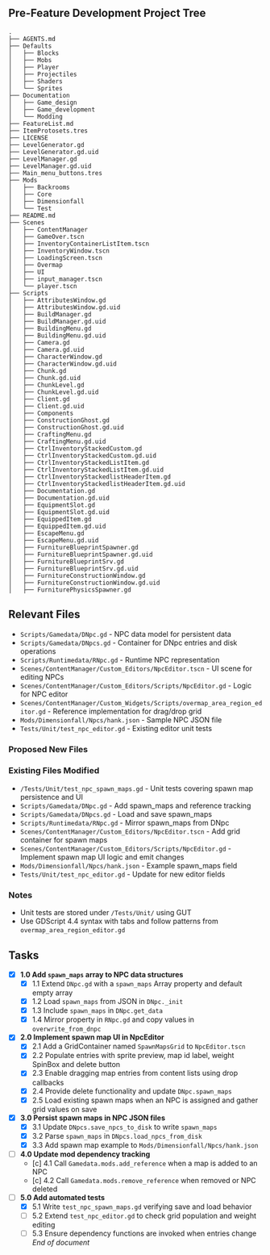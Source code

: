 ## Pre-Feature Development Project Tree
```
.
├── AGENTS.md
├── Defaults
│   ├── Blocks
│   ├── Mobs
│   ├── Player
│   ├── Projectiles
│   ├── Shaders
│   └── Sprites
├── Documentation
│   ├── Game_design
│   ├── Game_development
│   └── Modding
├── FeatureList.md
├── ItemProtosets.tres
├── LICENSE
├── LevelGenerator.gd
├── LevelGenerator.gd.uid
├── LevelManager.gd
├── LevelManager.gd.uid
├── Main_menu_buttons.tres
├── Mods
│   ├── Backrooms
│   ├── Core
│   ├── Dimensionfall
│   └── Test
├── README.md
├── Scenes
│   ├── ContentManager
│   ├── GameOver.tscn
│   ├── InventoryContainerListItem.tscn
│   ├── InventoryWindow.tscn
│   ├── LoadingScreen.tscn
│   ├── Overmap
│   ├── UI
│   ├── input_manager.tscn
│   └── player.tscn
├── Scripts
│   ├── AttributesWindow.gd
│   ├── AttributesWindow.gd.uid
│   ├── BuildManager.gd
│   ├── BuildManager.gd.uid
│   ├── BuildingMenu.gd
│   ├── BuildingMenu.gd.uid
│   ├── Camera.gd
│   ├── Camera.gd.uid
│   ├── CharacterWindow.gd
│   ├── CharacterWindow.gd.uid
│   ├── Chunk.gd
│   ├── Chunk.gd.uid
│   ├── ChunkLevel.gd
│   ├── ChunkLevel.gd.uid
│   ├── Client.gd
│   ├── Client.gd.uid
│   ├── Components
│   ├── ConstructionGhost.gd
│   ├── ConstructionGhost.gd.uid
│   ├── CraftingMenu.gd
│   ├── CraftingMenu.gd.uid
│   ├── CtrlInventoryStackedCustom.gd
│   ├── CtrlInventoryStackedCustom.gd.uid
│   ├── CtrlInventoryStackedListItem.gd
│   ├── CtrlInventoryStackedListItem.gd.uid
│   ├── CtrlInventoryStackedlistHeaderItem.gd
│   ├── CtrlInventoryStackedlistHeaderItem.gd.uid
│   ├── Documentation.gd
│   ├── Documentation.gd.uid
│   ├── EquipmentSlot.gd
│   ├── EquipmentSlot.gd.uid
│   ├── EquippedItem.gd
│   ├── EquippedItem.gd.uid
│   ├── EscapeMenu.gd
│   ├── EscapeMenu.gd.uid
│   ├── FurnitureBlueprintSpawner.gd
│   ├── FurnitureBlueprintSpawner.gd.uid
│   ├── FurnitureBlueprintSrv.gd
│   ├── FurnitureBlueprintSrv.gd.uid
│   ├── FurnitureConstructionWindow.gd
│   ├── FurnitureConstructionWindow.gd.uid
│   ├── FurniturePhysicsSpawner.gd
```
## Relevant Files
- `Scripts/Gamedata/DNpc.gd` - NPC data model for persistent data
- `Scripts/Gamedata/DNpcs.gd` - Container for DNpc entries and disk operations
- `Scripts/Runtimedata/RNpc.gd` - Runtime NPC representation
- `Scenes/ContentManager/Custom_Editors/NpcEditor.tscn` - UI scene for editing NPCs
- `Scenes/ContentManager/Custom_Editors/Scripts/NpcEditor.gd` - Logic for NPC editor
- `Scenes/ContentManager/Custom_Widgets/Scripts/overmap_area_region_editor.gd` - Reference implementation for drag/drop grid
- `Mods/Dimensionfall/Npcs/hank.json` - Sample NPC JSON file
- `Tests/Unit/test_npc_editor.gd` - Existing editor unit tests
### Proposed New Files
### Existing Files Modified
- `/Tests/Unit/test_npc_spawn_maps.gd` - Unit tests covering spawn map persistence and UI
 - `Scripts/Gamedata/DNpc.gd` - Add spawn_maps and reference tracking
- `Scripts/Gamedata/DNpcs.gd` - Load and save spawn_maps
- `Scripts/Runtimedata/RNpc.gd` - Mirror spawn_maps from DNpc
- `Scenes/ContentManager/Custom_Editors/NpcEditor.tscn` - Add grid container for spawn maps
 - `Scenes/ContentManager/Custom_Editors/Scripts/NpcEditor.gd` - Implement spawn map UI logic and emit changes
- `Mods/Dimensionfall/Npcs/hank.json` - Example spawn_maps field
- `Tests/Unit/test_npc_editor.gd` - Update for new editor fields
### Notes
- Unit tests are stored under `/Tests/Unit/` using GUT
- Use GDScript 4.4 syntax with tabs and follow patterns from `overmap_area_region_editor.gd`

## Tasks
- [x] **1.0 Add `spawn_maps` array to NPC data structures**
  - [x] 1.1 Extend `DNpc.gd` with a `spawn_maps` Array property and default empty array
  - [x] 1.2 Load `spawn_maps` from JSON in `DNpc._init`
  - [x] 1.3 Include `spawn_maps` in `DNpc.get_data`
  - [x] 1.4 Mirror property in `RNpc.gd` and copy values in `overwrite_from_dnpc`
- [x] **2.0 Implement spawn map UI in NpcEditor**
  - [x] 2.1 Add a GridContainer named `SpawnMapsGrid` to `NpcEditor.tscn`
  - [x] 2.2 Populate entries with sprite preview, map id label, weight SpinBox and delete button
  - [x] 2.3 Enable dragging map entries from content lists using drop callbacks
  - [x] 2.4 Provide delete functionality and update `DNpc.spawn_maps`
  - [x] 2.5 Load existing spawn maps when an NPC is assigned and gather grid values on save
- [x] **3.0 Persist spawn maps in NPC JSON files**
  - [x] 3.1 Update `DNpcs.save_npcs_to_disk` to write `spawn_maps`
  - [x] 3.2 Parse `spawn_maps` in `DNpcs.load_npcs_from_disk`
  - [x] 3.3 Add spawn map example to `Mods/Dimensionfall/Npcs/hank.json`
- [ ] **4.0 Update mod dependency tracking**
  - [c] 4.1 Call `Gamedata.mods.add_reference` when a map is added to an NPC
  - [c] 4.2 Call `Gamedata.mods.remove_reference` when removed or NPC deleted
- [ ] **5.0 Add automated tests**
  - [x] 5.1 Write `test_npc_spawn_maps.gd` verifying save and load behavior
  - [ ] 5.2 Extend `test_npc_editor.gd` to check grid population and weight editing
  - [ ] 5.3 Ensure dependency functions are invoked when entries change
*End of document*
